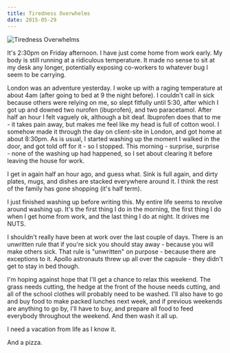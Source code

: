 ```yaml
---
title: Tiredness Overwhelms
date: 2015-05-29
---
```


![Tiredness Overwhelms](https://source.unsplash.com/npxXWgQ33ZQ/1600x900)

It's 2:30pm on Friday afternoon. I have just come home from work early. My body is still running at a ridiculous temperature. It made no sense to sit at my desk any longer, potentially exposing co-workers to whatever bug I seem to be carrying.

London was an adventure yesterday. I woke up with a raging temperature at about 4am (after going to bed at 9 the night before). I couldn't call in sick because others were relying on me, so slept fitfully until 5:30, after which I got up and downed two nurofen (ibuprofen), and two paracetamol. After half an hour I felt vaguely ok, although a bit deaf. Ibuprofen does that to me - it takes pain away, but makes me feel like my head is full of cotton wool. I somehow made it through the day on client-site in London, and got home at about 8:30pm. As is usual, I started washing up the moment I walked in the door, and got told off for it - so I stopped. This morning - surprise, surprise - none of the washing up had happened, so I set about clearing it before leaving the house for work.

I get in again half an hour ago, and guess what. Sink is full again, and dirty plates, mugs, and dishes are stacked everywhere around it. I think the rest of the family has gone shopping (it's half term).

I just finished washing up before writing this. My entire life seems to revolve around washing up. It's the first thing I do in the morning, the first thing I do when I get home from work, and the last thing I do at night. It drives me NUTS.

I shouldn't really have been at work over the last couple of days. There is an unwritten rule that if you're sick you should stay away - because you will make others sick. That rule is "unwritten" on purpose - because there are exceptions to it. Apollo astronauts threw up all over the capsule - they didn't get to stay in bed though.

I'm hoping against hope that I'll get a chance to relax this weekend. The grass needs cutting, the hedge at the front of the house needs cutting, and all of the school clothes will probably need to be washed. I'll also have to go and buy food to make packed lunches next week, and if previous weekends are anything to go by, I'll have to buy, and prepare all food to feed everybody throughout the weekend. And then wash it all up.

I need a vacation from life as I know it.

And a pizza.
